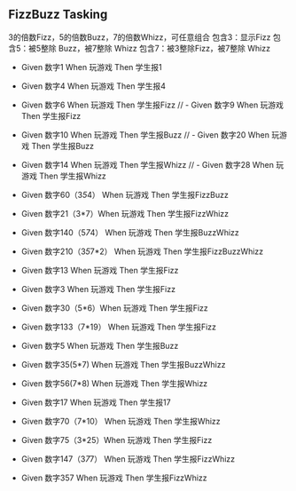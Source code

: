 ## FizzBuzz Tasking
3的倍数Fizz，5的倍数Buzz，7的倍数Whizz，可任意组合
包含3：显示Fizz
包含5：被5整除 Buzz，被7整除 Whizz
包含7：被3整除Fizz，被7整除 Whizz

- Given 数字1 When 玩游戏 Then 学生报1
- Given 数字4 When 玩游戏 Then 学生报4

- Given 数字6 When 玩游戏 Then 学生报Fizz
// - Given 数字9 When 玩游戏 Then 学生报Fizz
- Given 数字10 When 玩游戏 Then 学生报Buzz
// - Given 数字20 When 玩游戏 Then 学生报Buzz
- Given 数字14 When 玩游戏 Then 学生报Whizz
// - Given 数字28 When 玩游戏 Then 学生报Whizz

- Given 数字60（3*5*4） When 玩游戏 Then 学生报FizzBuzz
- Given 数字21（3*7）When 玩游戏 Then 学生报FizzWhizz
- Given 数字140（5*7*4） When 玩游戏 Then 学生报BuzzWhizz
- Given 数字210（3*5*7*2） When 玩游戏 Then 学生报FizzBuzzWhizz

- Given 数字13 When 玩游戏 Then 学生报Fizz
- Given 数字3 When 玩游戏 Then 学生报Fizz
- Given 数字30（5*6）When 玩游戏 Then 学生报Fizz
- Given 数字133（7*19） When 玩游戏 Then 学生报Fizz

- Given 数字5 When 玩游戏 Then 学生报Buzz
- Given 数字35(5*7) When 玩游戏 Then 学生报BuzzWhizz
- Given 数字56(7*8) When 玩游戏 Then 学生报Whizz

- Given 数字17 When 玩游戏 Then 学生报17
- Given 数字70（7*10） When 玩游戏 Then 学生报Whizz
- Given 数字75（3*25）When 玩游戏 Then 学生报Fizz
- Given 数字147（3*7*7） When 玩游戏 Then 学生报FizzWhizz
- Given 数字357 When 玩游戏 Then 学生报FizzWhizz
